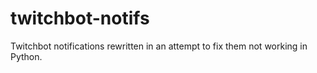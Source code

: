 # twitchbot-notifs
Twitchbot notifications rewritten in an attempt to fix them not working in Python.
